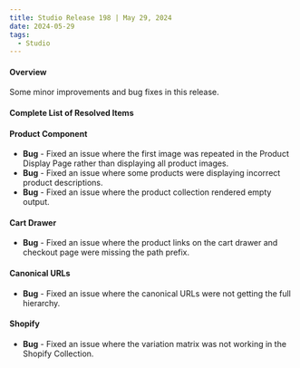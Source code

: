 ```yaml
---
title: Studio Release 198 | May 29, 2024
date: 2024-05-29
tags:
  - Studio
---
```


####  Overview

Some minor improvements and bug fixes in this release.

####  Complete List of Resolved Items

####  Product Component

* **Bug** - Fixed an issue where the first image was repeated in the Product Display Page rather than displaying all product images.
* **Bug** - Fixed an issue where some products were displaying incorrect product descriptions.
* **Bug** - Fixed an issue where the product collection rendered empty output.

####  Cart Drawer

* **Bug** - Fixed an issue where the product links on the cart drawer and checkout page were missing the path prefix.

#### Canonical URLs

* **Bug** - Fixed an issue where the canonical URLs were not getting the full hierarchy.

#### Shopify

* **Bug** - Fixed an issue where the variation matrix was not working in the Shopify Collection.

